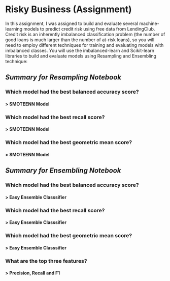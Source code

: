 # Risky Business (Assignment)

In this assignment, I was assigned to build and evaluate several machine-learning models to predict credit risk using free data from LendingClub. Credit risk is an inherently imbalanced classification problem (the number of good loans is much larger than the number of at-risk loans), so you will need to employ different techniques for training and evaluating models with imbalanced classes. You will use the imbalanced-learn and Scikit-learn libraries to build and evaluate models using Resampling and Ensembling technique:

## *Summary for Resampling Notebook*

### Which model had the best balanced accuracy score?
#### > SMOTEENN Model 

### Which model had the best recall score?
#### > SMOTEENN Model 

### Which model had the best geometric mean score?
#### > SMOTEENN Model 

## *Summary for Ensembling Notebook*
### Which model had the best balanced accuracy score?
#### > Easy Ensemble Classsifier

### Which model had the best recall score?
#### > Easy Ensemble Classsifier

### Which model had the best geometric mean score?
#### > Easy Ensemble Classsifier

### What are the top three features?
#### > Precision, Recall and F1
